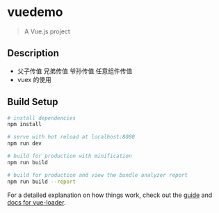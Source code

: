 # vuedemo

> A Vue.js project
## Description
- 父子传值 兄弟传值  爷孙传值 任意组件传值
- vuex 的使用
## Build Setup

``` bash
# install dependencies
npm install

# serve with hot reload at localhost:8080
npm run dev

# build for production with minification
npm run build

# build for production and view the bundle analyzer report
npm run build --report
```

For a detailed explanation on how things work, check out the [guide](http://vuejs-templates.github.io/webpack/) and [docs for vue-loader](http://vuejs.github.io/vue-loader).
